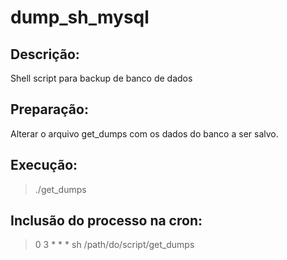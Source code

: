 dump_sh_mysql
=============

## Descrição:

Shell script para backup de banco de dados

## Preparação:

Alterar o arquivo get_dumps com os dados do banco a ser salvo.

## Execução:

> ./get_dumps

## Inclusão do processo na cron:

> 0 3 * * * sh /path/do/script/get_dumps
